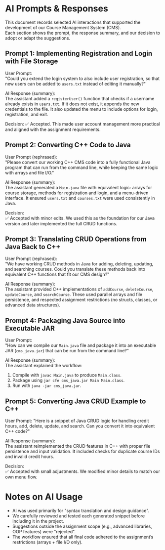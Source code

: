 # AI Prompts & Responses

This document records selected AI interactions that supported the development of our Course Management System (CMS).  
Each section shows the prompt, the response summary, and our decision to adopt or adapt the suggestions.


## Prompt 1: Implementing Registration and Login with File Storage

User Prompt:  
"Could you extend the login system to also include user registration, so that new users can be added to `users.txt` instead of editing it manually?"  

AI Response (summary):  
The assistant added a `registerUser()` function that checks if a username already exists in `users.txt`. If it does not exist, it appends the new credentials to the file. It also updated the menu to include options for login, registration, and exit.  

Decision:
✅ Accepted. This made user account management more practical and aligned with the assignment requirements.


## Prompt 2: Converting C++ Code to Java

User Prompt (rephrased):  
"Please convert our working C++ CMS code into a fully functional Java program that can run from the command line, while keeping the same logic with arrays and file I/O."  

AI Response (summary):  
The assistant generated a `Main.java` file with equivalent logic: arrays for course storage, methods for registration and login, and a menu-driven interface. It ensured `users.txt` and `courses.txt` were used consistently in Java.  

Decision:  
✅ Accepted with minor edits. We used this as the foundation for our Java version and later implemented the full CRUD functions.


## Prompt 3: Translating CRUD Operations from Java Back to C++

User Prompt (rephrased):  
"We have working CRUD methods in Java for adding, deleting, updating, and searching courses. Could you translate these methods back into equivalent C++ functions that fit our CMS design?"  

AI Response (summary):  
The assistant provided C++ implementations of `addCourse`, `deleteCourse`, `updateCourse`, and `searchCourse`. These used parallel arrays and file persistence, and respected assignment restrictions (no structs, classes, or advanced data structures).  


## Prompt 4: Packaging Java Source into Executable JAR

User Prompt:  
"How can we compile our `Main.java` file and package it into an executable JAR (`cms_java.jar`) that can be run from the command line?"  

AI Response (summary):  
The assistant explained the workflow:  
1. Compile with `javac Main.java` to produce `Main.class`.  
2. Package using `jar cfe cms_java.jar Main Main.class`.  
3. Run with `java -jar cms_java.jar`.  


## Prompt 5: Converting Java CRUD Example to C++  

User Prompt: 
"Here is a snippet of Java CRUD logic for handling credit hours, add, delete, update, and search. Can you convert it into equivalent C++ code?"  

AI Response (summary):  
The assistant reimplemented the CRUD features in C++ with proper file persistence and input validation. It included checks for duplicate course IDs and invalid credit hours.  

Decision:  
✅ Accepted with small adjustments. We modified minor details to match our own menu flow.


# Notes on AI Usage
- AI was used primarily for "syntax translation and design guidance".  
- We carefully reviewed and tested each generated snippet before including it in the project.  
- Suggestions outside the assignment scope (e.g., advanced libraries, OOP features) were "rejected".  
- The workflow ensured that all final code adhered to the assignment’s restrictions (arrays + file I/O only).
